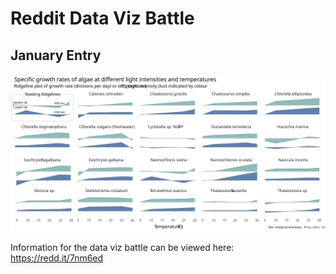 # Reddit Data Viz Battle
## January Entry

![submission](DataVizBattle_Jan_submission_jk.svg)

Information for the data viz battle can be viewed here: https://redd.it/7nm6ed